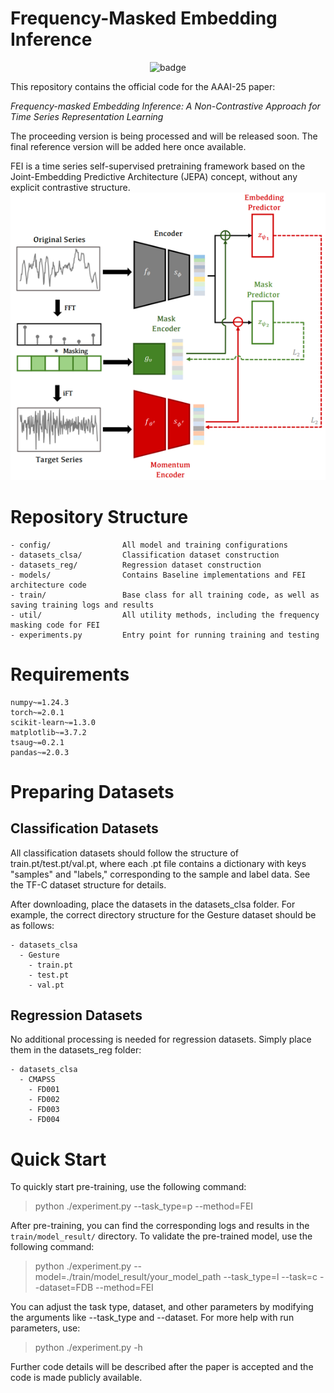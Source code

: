 # Frequency-Masked Embedding Inference

<p align="center">
  <img src="https://img.shields.io/badge/Appendix-PDF-blue?link=https://github.com/USTBInnovationPark/Frequency-masked-Embedding-Inference/blob/main/Appendix.pdf" alt="badge">
</p>

This repository contains the official code for the AAAI-25 paper:

*Frequency-masked Embedding Inference: A Non-Contrastive Approach for Time Series Representation Learning*

The proceeding version is being processed and will be released soon. The final reference version will be added here once available.

FEI is a time series self-supervised pretraining framework based on the Joint-Embedding Predictive Architecture (JEPA) concept, without any explicit contrastive structure.
![overall](.asset/img.png)

# Repository Structure
```
- config/                All model and training configurations
- datasets_clsa/         Classification dataset construction
- datasets_reg/          Regression dataset construction
- models/                Contains Baseline implementations and FEI architecture code
- train/                 Base class for all training code, as well as saving training logs and results
- util/                  All utility methods, including the frequency masking code for FEI
- experiments.py         Entry point for running training and testing
```

# Requirements
```
numpy~=1.24.3
torch~=2.0.1
scikit-learn~=1.3.0
matplotlib~=3.7.2
tsaug~=0.2.1
pandas~=2.0.3
```

# Preparing Datasets
## Classification Datasets
All classification datasets should follow the structure of train.pt/test.pt/val.pt, where each .pt file contains a dictionary with keys "samples" and "labels," corresponding to the sample and label data. See the TF-C dataset structure for details.

After downloading, place the datasets in the datasets_clsa folder. For example, the correct directory structure for the Gesture dataset should be as follows:
```
- datasets_clsa
  - Gesture
    - train.pt
    - test.pt
    - val.pt
```

## Regression Datasets
No additional processing is needed for regression datasets. Simply place them in the datasets_reg folder:
```
- datasets_clsa
  - CMAPSS
    - FD001
    - FD002
    - FD003
    - FD004
```

# Quick Start
To quickly start pre-training, use the following command:
> python ./experiment.py --task_type=p --method=FEI

After pre-training, you can find the corresponding logs and results in the `train/model_result/` directory. To validate the pre-trained model, use the following command:
> python ./experiment.py --model=./train/model_result/your_model_path --task_type=l --task=c --dataset=FDB --method=FEI

You can adjust the task type, dataset, and other parameters by modifying the arguments like --task_type and --dataset. For more help with run parameters, use:
> python ./experiment.py -h

Further code details will be described after the paper is accepted and the code is made publicly available.
